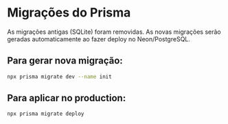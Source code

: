 # Migrações do Prisma

As migrações antigas (SQLite) foram removidas.
As novas migrações serão geradas automaticamente ao fazer deploy no Neon/PostgreSQL.

## Para gerar nova migração:

```bash
npx prisma migrate dev --name init
```

## Para aplicar no production:

```bash
npx prisma migrate deploy
```
